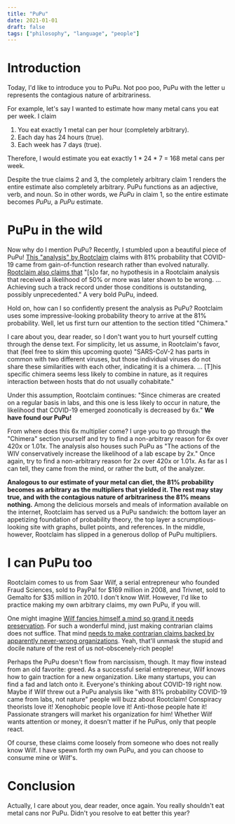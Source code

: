 ```yaml
---
title: "PuPu"
date: 2021-01-01
draft: false
tags: ["philosophy", "language", "people"]
---
```

# Introduction
Today, I'd like to introduce you to PuPu. Not poo poo, PuPu with the letter u represents the contagious nature of arbitrariness.

For example, let's say I wanted to estimate how many metal cans you eat per week. I claim
1. You eat exactly 1 metal can per hour (completely arbitrary). 
2. Each day has 24 hours (true).
3. Each week has 7 days (true).

Therefore, I would estimate you eat exactly 1 * 24 * 7 = 168 metal cans per week.

Despite the true claims 2 and 3, the completely arbitrary claim 1 renders the entire estimate also completely arbitrary. PuPu functions as an adjective, verb, and noun. So in other words, we _PuPu_ in claim 1, so the entire estimate becomes _PuPu_, a _PuPu_ estimate.

# PuPu in the wild
Now why do I mention PuPu? Recently, I stumbled upon a beautiful piece of PuPu! [This "analysis" by Rootclaim](https://www.rootclaim.com/analysis/what-is-the-source-of-covid-19-sars-cov-2) claims with 81% probability that COVID-19 came from gain-of-function research rather than evolved naturally. [Rootclaim also claims that](https://www.rootclaim.com/rootclaim_track_record) "[s]o far, no hypothesis in a Rootclaim analysis that received a likelihood of 50% or more was later shown to be wrong. ... Achieving such a track record under those conditions is outstanding, possibly unprecedented." A very bold PuPu, indeed.

Hold on, how can I so confidently present the analysis as PuPu? Rootclaim uses some impressive-looking probability theory to arrive at the 81% probability. Well, let us first turn our attention to the section titled "Chimera." 

I care about you, dear reader, so I don't want you to hurt yourself cutting through the dense text. For simplicity, let us assume, in Rootclaim's favor, that (feel free to skim this upcoming quote) "SARS-CoV-2 has parts in common with two different viruses, but those individual viruses do not share these similarities with each other, indicating it is a chimera. ... [T]his specific chimera seems less likely to combine in nature, as it requires interaction between hosts that do not usually cohabitate."

Under this assumption, Rootclaim continues: "Since chimeras are created on a regular basis in labs, and this one is less likely to occur in nature, the likelihood that COVID-19 emerged zoonotically is decreased by 6x." **We have found our PuPu!**

From where does this 6x multiplier come? I urge you to go through the "Chimera" section yourself and try to find a non-arbitrary reason for 6x over 420x or 1.01x. The analysis also houses such PuPu as "The actions of the WIV conservatively increase the likelihood of a lab escape by 2x." Once again, try to find a non-arbitrary reason for 2x over 420x or 1.01x. As far as I can tell, they came from the mind, or rather the butt, of the analyzer. 

**Analogous to our estimate of your metal can diet, the 81% probability becomes as arbitrary as the multipliers that yielded it. The rest may stay true, and with the contagious nature of arbitrariness the 81% means nothing.** Among the delicious morsels and meals of information available on the internet, Rootclaim has served us a PuPu sandwich: the bottom layer an appetizing foundation of probability theory, the top layer a scrumptious-looking site with graphs, bullet points, and references. In the middle, however, Rootclaim has slipped in a generous dollop of PuPu multipliers. 
# I can PuPu too
Rootclaim comes to us from Saar Wilf, a serial entrepreneur who founded Fraud Sciences, sold to PayPal for $169 million in 2008, and Trivnet, sold to Gemalto for $35 million in 2010. I don't know Wilf. However, I'd like to practice making my own arbitrary claims, my own PuPu, if you will.

One might imagine [Wilf fancies himself a mind so grand it needs preservation](https://www.brainpreservation.org/team/saar-wilf/). For such a wonderful mind, just making contrarian claims does not suffice. That mind [needs to make contrarian claims backed by apparently never-wrong organizations](https://twitter.com/saarwilf/status/1343213087751626762). Yeah, that'll unmask the stupid and docile nature of the rest of us not-obscenely-rich people!

Perhaps the PuPu doesn't flow from narcissism, though. It may flow instead from an old favorite: greed. As a successful serial entrepreneur, Wilf knows how to gain traction for a new organization. Like many startups, you can find a fad and latch onto it. Everyone's thinking about COVID-19 right now. Maybe if Wilf threw out a PuPu analysis like "with 81% probability COVID-19 came from labs, not nature" people will buzz about Rootclaim! Conspiracy theorists love it! Xenophobic people love it! Anti-those people hate it! Passionate strangers will market his organization for him! Whether Wilf wants attention or money, it doesn't matter if he PuPus, only that people react.

Of course, these claims come loosely from someone who does not really know Wilf. I have spewn forth my own PuPu, and you can choose to consume mine or Wilf's. 

# Conclusion
Actually, I care about you, dear reader, once again. You really shouldn't eat metal cans nor PuPu. Didn't you resolve to eat better this year?
